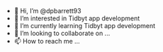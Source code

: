 - 👋 Hi, I’m @dpbarrett93
- 👀 I’m interested in Tidbyt app development
- 🌱 I’m currently learning Tidbyt app development
- 💞️ I’m looking to collaborate on ...
- 📫 How to reach me ...

<!---
dpbarrett93/dpbarrett93 is a ✨ special ✨ repository because its `README.md` (this file) appears on your GitHub profile.
You can click the Preview link to take a look at your changes.
--->
